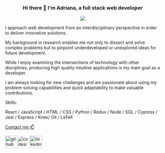 
  <h3 align="center">
Hi there 👋 I'm Adriana, a full stack web developer 
</h3>
<p align="center">
  <img src=https://user-images.githubusercontent.com/61773059/108450190-5c707980-722a-11eb-914e-74c029a1f6af.jpg> 
</p>

I approach web development from an interdisciplinary perspective in order to deliver innovative solutions. 

My background in research enables me not only to dissect and solve complex problems but to pinpoint underdeveloped or unexplored ideas for future development.

While I enjoy examining the intersections of technology with other disciplines, producing high quality intuitive applications is my main goal as a developer.

I am always looking for new challenges and am passionate about using my problem solving capabilities and quick adaptability to make valuable contributions.


Skills:

React / JavaScript / HTML / CSS / Python / Redux / Node / SQL / Cypress / Jest / Express / Knex/ Git / LaTeX

<a href="mailto:atoledosantiago1@gmail.com" >Contact me 📫 


[<img src='https://cdn3.iconfinder.com/data/icons/social-network-round-gloss-shine/512/GitHub_Social-Network-Communicate-Page-Curl-Effect-Circle-Glossy-Shadow-Shine.png' alt='github' height='40'>](https://github.com/atoledo1)[<img src='https://cdn.dribbble.com/users/2077073/screenshots/6547756/codesignal.gif' alt='codesignal' height='40' style='border-radius: 50%'>](https://app.codesignal.com/profile/adriana_t2)[<img src='https://cdn3.iconfinder.com/data/icons/social-network-round-gloss-shine/512/LinkedIn_Social-Network-Communicate-Page-Curl-Effect-Circle-Glossy-Shadow-Shine.png' alt='linkedin' height='40'>](https://www.linkedin.com/in/ats2012/)

